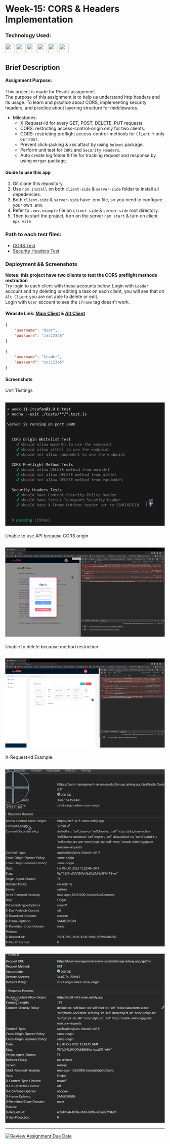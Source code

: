 # Week-15: CORS & Headers Implementation

### Technology Used:

<p align="left">    
<img src="https://cdn.jsdelivr.net/gh/devicons/devicon/icons/javascript/javascript-original.svg" width="30"
                height="30" />
<img src="https://cdn.jsdelivr.net/gh/devicons/devicon/icons/express/express-original.svg" width="30"
                height="30" />
<img src="https://cdn.jsdelivr.net/gh/devicons/devicon/icons/mongodb/mongodb-original-wordmark.svg"
           width="30"
                height="30" />
<img src="https://cdn.jsdelivr.net/gh/devicons/devicon/icons/nodejs/nodejs-original.svg" width="30"
                height="30"/>
<img src="https://cdn.jsdelivr.net/gh/devicons/devicon/icons/typescript/typescript-plain.svg" width="30" height="30" />
<img src="https://cdn.jsdelivr.net/gh/devicons/devicon/icons/react/react-original-wordmark.svg" width="30" height="30" /> 
</p>

## Brief Description

#### Assignment Purpose:

This project is made for RevoU assignment.<br>
The purpose of this assignment is to help us understand http headers and its usage. To learn and practice about CORS, implementing security headers, and practice about layering structure for middlewares.

- Milestones:
  - X-Request-Id for every GET, POST, DELETE, PUT requests.
  - CORS: restricting access-control-origin only for two clients.
  - CORS: restricting preflight access-control-methods for `Client Y` only `GET` `POST`.
  - Prevent click-jacking & xss attact by using `helmet` package.
  - Perform unit test for `CORS` and `Security Headers`.
  - Auto create log folder & file for tracking request and response by using `morgan` package.

#### Guide to use this app

1. Git clone this repository.
2. Use `npm install` on both `client-side` & `server-side` folder to install all depedencies.
3. Both `client-side` & `server-side` have .env file, so you need to configure your own .env.
4. Refer to `.env.example` file on `client-side` & `server-side` root directory.
5. Then to start the project, turn on the server `npm start` & turn on client `npx vite`

### Path to each test files:

- [CORS Test](./server-side/tests/cors.test.js)
- [Security Headers Test](./server-side/tests/security-headers.test.js)

### Deployment && Screenshots

**Notes: this project have two clients to test the CORS preflight methods restriction**<br>
Try login to each client with these accounts below.
Login with `Leader` account and try deleting or editing a task on each client, you will see that on `Alt Client` you are not able to delete or edit.<br>
Login with `User` account to see the `iframe` tag doesn't work.

#### Website Link: [Main Client](https://steff-w15-main.netlify.app/) & [Alt Client](https://steff-w15-alt.netlify.app/)

```json
{
    "username": "User",
    "password": "zxc12345"
}

{
    "username": "Leader",
    "password": "zxc12345"
}
```

#### Screenshots

Unit Testings

![Unit Test](./w15-readme-ss/tests.png)
---
Unable to use API because CORS origin 

![Whitelist](./w15-readme-ss/not-listed-origin-ss.png)
---
Unable to delete because method restriction 

![Delete](./w15-readme-ss/alt-client-cors-restriction.png)
---
X-Request-Id Example: 

![XRequestId](./w15-readme-ss/xreqid-ss.png)
---
![XRequestId](./w15-readme-ss/xreqid-ss2.png)

---
[![Review Assignment Due Date](https://classroom.github.com/assets/deadline-readme-button-24ddc0f5d75046c5622901739e7c5dd533143b0c8e959d652212380cedb1ea36.svg)](https://classroom.github.com/a/A8ztcAuX)
